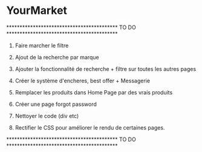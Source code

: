 # YourMarket
****************************************** TO DO ******************************************
1) Faire marcher le filtre
2) Ajout de la recherche par marque
3) Ajouter la fonctionnalité de recherche + filtre sur toutes les autres pages
6) Créer le système d'encheres, best offer + Messagerie
7) Remplacer les produits dans Home Page par des vrais produits

2) Créer une page forgot password
3) Nettoyer le code (div etc)
7) Rectifier le CSS pour améliorer le rendu de certaines pages.

****************************************** TO DO ******************************************
